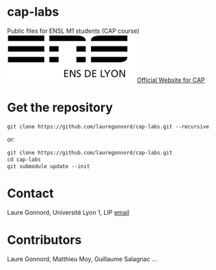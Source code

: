 # cap-labs
Public files for ENSL M1 students (CAP course)
![ensllogo](logos/logo_ensl.png)
[Official Website for CAP](http://laure.gonnord.org/pro/teaching/capM1.html)

# Get the repository

```
git clone https://github.com/lauregonnord/cap-labs.git --recursive
```

or:

```
git clone https://github.com/lauregonnord/cap-labs.git
cd cap-labs
git submodule update --init
```

# Contact
Laure Gonnord, Université Lyon 1, LIP [email](mailto:laure.gonnord@ens-lyon.fr)

# Contributors
Laure Gonnord, Matthieu Moy, Guillaume Salagnac ...
